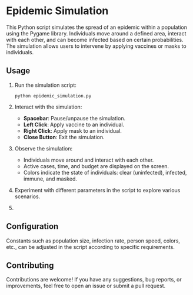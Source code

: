 # Epidemic Simulation

This Python script simulates the spread of an epidemic within a population using the Pygame library. Individuals move around a defined area, interact with each other, and can become infected based on certain probabilities. The simulation allows users to intervene by applying vaccines or masks to individuals.

## Usage 

1. Run the simulation script:

    ```
    python epidemic_simulation.py
    ```

2. Interact with the simulation:
    - **Spacebar**: Pause/unpause the simulation.
    - **Left Click**: Apply vaccine to an individual.
    - **Right Click**: Apply mask to an individual.
    - **Close Button**: Exit the simulation.

3. Observe the simulation:
    - Individuals move around and interact with each other.
    - Active cases, time, and budget are displayed on the screen.
    - Colors indicate the state of individuals: clear (uninfected), infected, immune, and masked.

4. Experiment with different parameters in the script to explore various scenarios.
5. 
## Configuration
Constants such as population size, infection rate, person speed, colors, etc., can be adjusted in the script according to specific requirements.

## Contributing
Contributions are welcome! If you have any suggestions, bug reports, or improvements, feel free to open an issue or submit a pull request.